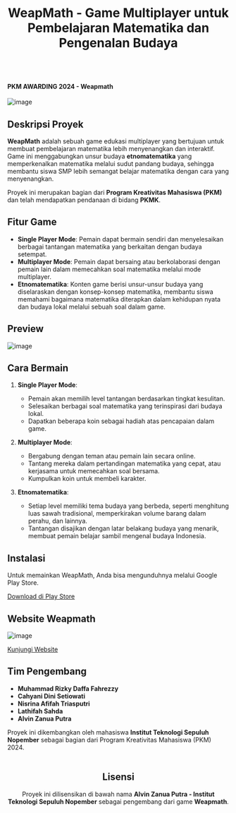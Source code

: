 <div align="center">

# WeapMath - Game Multiplayer untuk Pembelajaran Matematika dan Pengenalan Budaya

</div>

<br>
<br>

#### **PKM AWARDING 2024 - Weapmath**

![image](https://github.com/user-attachments/assets/006887a3-2737-4736-9be5-b4a3f09d5f86)

## Deskripsi Proyek

**WeapMath** adalah sebuah game edukasi multiplayer yang bertujuan untuk membuat pembelajaran matematika lebih menyenangkan dan interaktif. Game ini menggabungkan unsur budaya **etnomatematika** yang memperkenalkan matematika melalui sudut pandang budaya, sehingga membantu siswa SMP lebih semangat belajar matematika dengan cara yang menyenangkan.

Proyek ini merupakan bagian dari **Program Kreativitas Mahasiswa (PKM)** dan telah mendapatkan pendanaan di bidang **PKMK**.

## Fitur Game

- **Single Player Mode**: Pemain dapat bermain sendiri dan menyelesaikan berbagai tantangan matematika yang berkaitan dengan budaya setempat.
- **Multiplayer Mode**: Pemain dapat bersaing atau berkolaborasi dengan pemain lain dalam memecahkan soal matematika melalui mode multiplayer.
- **Etnomatematika**: Konten game berisi unsur-unsur budaya yang diselaraskan dengan konsep-konsep matematika, membantu siswa memahami bagaimana matematika diterapkan dalam kehidupan nyata dan budaya lokal melalui sebuah soal dalam game.

## Preview

![image](https://github.com/user-attachments/assets/53d77991-a608-4ef2-81ed-4a43e928a87c)


## Cara Bermain

1. **Single Player Mode**:
   - Pemain akan memilih level tantangan berdasarkan tingkat kesulitan.
   - Selesaikan berbagai soal matematika yang terinspirasi dari budaya lokal.
   - Dapatkan beberapa koin sebagai hadiah atas pencapaian dalam game.

2. **Multiplayer Mode**:
   - Bergabung dengan teman atau pemain lain secara online.
   - Tantang mereka dalam pertandingan matematika yang cepat, atau kerjasama untuk memecahkan soal bersama.
   - Kumpulkan koin untuk membeli karakter.

3. **Etnomatematika**:
   - Setiap level memiliki tema budaya yang berbeda, seperti menghitung luas sawah tradisional, memperkirakan volume barang dalam perahu, dan lainnya.
   - Tantangan disajikan dengan latar belakang budaya yang menarik, membuat pemain belajar sambil mengenal budaya Indonesia.

## Instalasi

Untuk memainkan WeapMath, Anda bisa mengunduhnya melalui Google Play Store.

[Download di Play Store](https://play.google.com/store/apps/details?id=com.weapmath.weapmath)

## Website Weapmath

![image](https://github.com/user-attachments/assets/b4f7bf7d-99a8-48bd-8cee-d6afac731892)

[Kunjungi Website](https://weapmath.vercel.app/)


## Tim Pengembang

- **Muhammad Rizky Daffa Fahrezzy**
- **Cahyani Dini Setiowati**
- **Nisrina Afifah Triasputri**
- **Lathifah Sahda**
- **Alvin Zanua Putra**
  
Proyek ini dikembangkan oleh mahasiswa **Institut Teknologi Sepuluh Nopember** sebagai bagian dari Program Kreativitas Mahasiswa (PKM) 2024.
<br>
<br>
<div align="center">

## Lisensi

Proyek ini dilisensikan di bawah nama **Alvin Zanua Putra - Institut Teknologi Sepuluh Nopember** sebagai pengembang dari game **Weapmath**.

</div>
